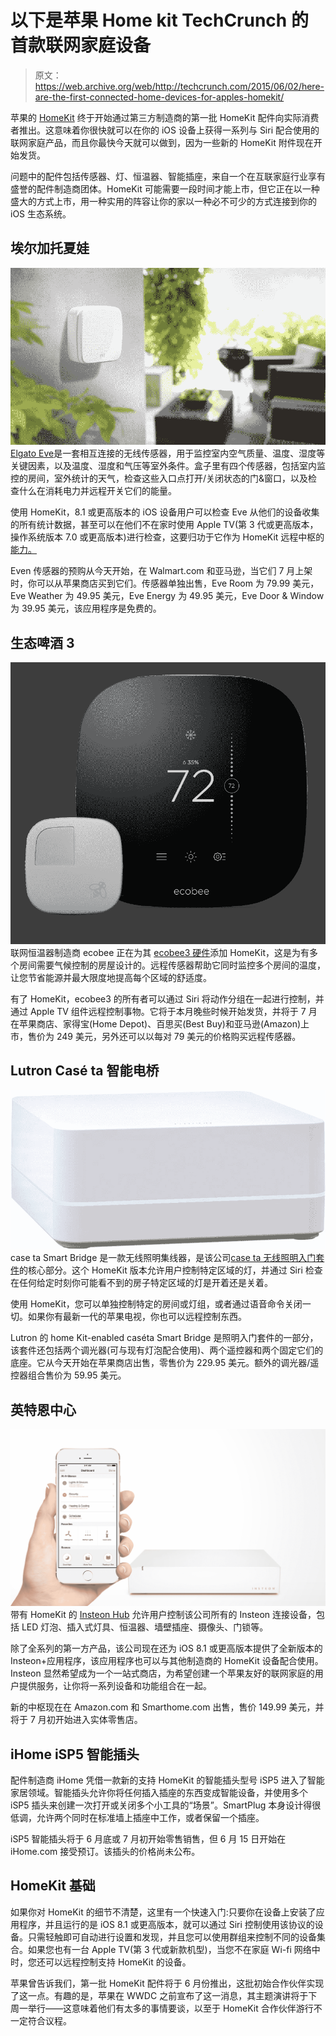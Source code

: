 # 以下是苹果 Home kit TechCrunch 的首款联网家庭设备

> 原文：<https://web.archive.org/web/http://techcrunch.com/2015/06/02/here-are-the-first-connected-home-devices-for-apples-homekit/>

苹果的 [HomeKit](https://web.archive.org/web/20230129235749/https://techcrunch.com/2014/06/02/apple-wwdc-smart-home/) 终于开始通过第三方制造商的第一批 HomeKit 配件向实际消费者推出。这意味着你很快就可以在你的 iOS 设备上获得一系列与 Siri 配合使用的联网家庭产品，而且你最快今天就可以做到，因为一些新的 HomeKit 附件现在开始发货。

问题中的配件包括传感器、灯、恒温器、智能插座，来自一个在互联家庭行业享有盛誉的配件制造商团体。HomeKit 可能需要一段时间才能上市，但它正在以一种盛大的方式上市，用一种实用的阵容让你的家以一种必不可少的方式连接到你的 iOS 生态系统。

## 埃尔加托夏娃

![Eve_Lifestyle_Eve_Weather_Veranda](img/f046da2b76eaef1bb7a42a8347a93522.png)[Elgato Eve](https://web.archive.org/web/20230129235749/https://www.elgato.com/en/eve)是一套相互连接的无线传感器，用于监控室内空气质量、温度、湿度等关键因素，以及温度、湿度和气压等室外条件。盒子里有四个传感器，包括室内监控的房间，室外统计的天气，检查这些入口点打开/关闭状态的门&窗口，以及检查什么在消耗电力并远程开关它们的能量。

使用 HomeKit，8.1 或更高版本的 iOS 设备用户可以检查 Eve 从他们的设备收集的所有统计数据，甚至可以在他们不在家时使用 Apple TV(第 3 代或更高版本，操作系统版本 7.0 或更高版本)进行检查，这要归功于它作为 HomeKit 远程中枢的[能力。](https://web.archive.org/web/20230129235749/http://www.pcmag.com/article2/0,2817,2474991,00.asp)

Even 传感器的预购从今天开始，在 Walmart.com 和亚马逊，当它们 7 月上架时，你可以从苹果商店买到它们。传感器单独出售，Eve Room 为 79.99 美元，Eve Weather 为 49.95 美元，Eve Energy 为 49.95 美元，Eve Door & Window 为 39.95 美元，该应用程序是免费的。

## 生态啤酒 3

![ecobee3_hero1_web](img/3ba1ce34d3ed2a176dc11c9be9ebf52b.png)联网恒温器制造商 ecobee 正在为其 [ecobee3 硬件](https://web.archive.org/web/20230129235749/http://shop.ecobee.com/products/ecobee-3)添加 HomeKit，这是为有多个房间需要气候控制的房屋设计的。远程传感器帮助它同时监控多个房间的温度，让您节省能源并最大限度地提高每个区域的舒适度。

有了 HomeKit，ecobee3 的所有者可以通过 Siri 将动作分组在一起进行控制，并通过 Apple TV 组件远程控制事物。它将于本月晚些时候开始发货，并将于 7 月在苹果商店、家得宝(Home Depot)、百思买(Best Buy)和亚马逊(Amazon)上市，售价为 249 美元，另外还可以以每对 79 美元的价格购买远程传感器。

## Lutron Casé ta 智能电桥

![LBDGPROWH](img/36159039f5e190c095a473c8af1ceb62.png)case ta Smart Bridge 是一款无线照明集线器，是该公司[case ta 无线照明入门套件](https://web.archive.org/web/20230129235749/http://www.casetawireless.com/Pages/Caseta.aspx)的核心部分。这个 HomeKit 版本允许用户控制特定区域的灯，并通过 Siri 检查在任何给定时刻你可能看不到的房子特定区域的灯是开着还是关着。

使用 HomeKit，您可以单独控制特定的房间或灯组，或者通过语音命令关闭一切。如果你有最新一代的苹果电视，你也可以远程控制东西。

Lutron 的 home Kit-enabled caséta Smart Bridge 是照明入门套件的一部分，该套件还包括两个调光器(可与现有灯泡配合使用)、两个遥控器和两个固定它们的底座。它从今天开始在苹果商店出售，零售价为 229.95 美元。额外的调光器/遥控器组合售价为 59.95 美元。

## 英特恩中心

![Hero-v2-no-text](img/a5d603aa1091a8b43147dff8173dce18.png)带有 HomeKit 的 [Insteon Hub](https://web.archive.org/web/20230129235749/http://www.insteon.com/which-hub-are-you) 允许用户控制该公司所有的 Insteon 连接设备，包括 LED 灯泡、插入式灯具、恒温器、墙壁插座、摄像头、门锁等。

除了全系列的第一方产品，该公司现在还为 iOS 8.1 或更高版本提供了全新版本的 Insteon+应用程序，该应用程序也可以与其他制造商的 HomeKit 设备配合使用。Insteon 显然希望成为一个一站式商店，为希望创建一个苹果友好的联网家庭的用户提供服务，让你将一系列设备和功能组合在一起。

新的中枢现在在 Amazon.com 和 Smarthome.com 出售，售价 149.99 美元，并将于 7 月初开始进入实体零售店。

## iHome iSP5 智能插头

配件制造商 iHome 凭借一款新的支持 HomeKit 的智能插头型号 iSP5 进入了智能家居领域。智能插头允许你将任何插入插座的东西变成智能设备，并使用多个 iSP5 插头来创建一次打开或关闭多个小工具的“场景”。SmartPlug 本身设计得很低调，允许两个同时在标准墙上插座中工作，或者保留一个插座。

iSP5 智能插头将于 6 月底或 7 月初开始零售销售，但 6 月 15 日开始在 iHome.com 接受预订。该插头的价格尚未公布。

## HomeKit 基础

如果你对 HomeKit 的细节不清楚，这里有一个快速入门:只要你在设备上安装了应用程序，并且运行的是 iOS 8.1 或更高版本，就可以通过 Siri 控制使用该协议的设备。只需轻触即可自动进行设置和发现，并且您可以使用群组来控制不同的设备集合。如果您也有一台 Apple TV(第 3 代或新款机型)，当您不在家庭 Wi-fi 网络中时，您还可以远程控制支持 HomeKit 的设备。

苹果曾告诉我们，第一批 HomeKit 配件将于 6 月份推出，这批初始合作伙伴实现了这一点。有趣的是，苹果在 WWDC 之前宣布了这一消息，其主题演讲将于下周一举行——这意味着他们有太多的事情要谈，以至于 HomeKit 合作伙伴游行不一定符合议程。